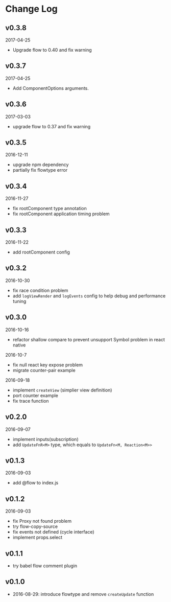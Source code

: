 # Change Log

## v0.3.8

2017-04-25

- Upgrade flow to 0.40 and fix warning

## v0.3.7

2017-04-25

- Add ComponentOptions arguments.

## v0.3.6

2017-03-03

- upgrade flow to 0.37 and fix warning

## v0.3.5

2016-12-11

- upgrade npm dependency
- partially fix flowtype error

## v0.3.4

2016-11-27

- fix rootComponent type annotation
- fix rootComponent application timing problem

## v0.3.3

2016-11-22

- add rootComponent config

## v0.3.2

2016-10-30

- fix race condition problem
- add `logViewRender` and `logEvents` config to help debug and performance tuning

## v0.3.0

2016-10-16

- refactor shallow compare to prevent unsupport Symbol problem in react native

2016-10-7

- fix null react key expose problem
- migrate counter-pair example


2016-09-18

- implement `createView` (simplier view definition)
- port counter example
- fix trace function

## v0.2.0

2016-09-07

- implement inputs(subscription)
- add `UpdateFnR<M>` type, which equals to `UpdateFn<M, Reaction<M>>`

## v0.1.3

2016-09-03

- add @flow to index.js

## v0.1.2

2016-09-03

- fix Proxy not found problem
- try flow-copy-source
- fix events not defined (cycle interface)
- implement props.select

## v0.1.1

- try babel flow comment plugin

## v0.1.0

- 2016-08-29: introduce flowtype and remove `createUpdate` function

